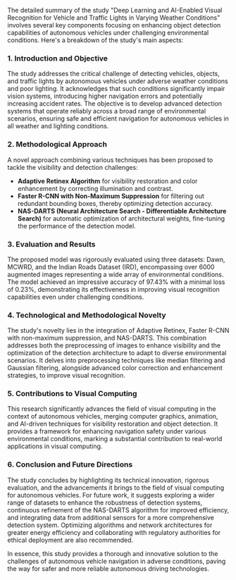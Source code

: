 The detailed summary of the study "Deep Learning and AI-Enabled Visual Recognition for Vehicle and Traffic Lights in Varying Weather Conditions" involves several key components focusing on enhancing object detection capabilities of autonomous vehicles under challenging environmental conditions. Here's a breakdown of the study's main aspects:

### 1. Introduction and Objective
The study addresses the critical challenge of detecting vehicles, objects, and traffic lights by autonomous vehicles under adverse weather conditions and poor lighting. It acknowledges that such conditions significantly impair vision systems, introducing higher navigation errors and potentially increasing accident rates. The objective is to develop advanced detection systems that operate reliably across a broad range of environmental scenarios, ensuring safe and efficient navigation for autonomous vehicles in all weather and lighting conditions.

### 2. Methodological Approach
A novel approach combining various techniques has been proposed to tackle the visibility and detection challenges:
- **Adaptive Retinex Algorithm** for visibility restoration and color enhancement by correcting illumination and contrast.
- **Faster R-CNN with Non-Maximum Suppression** for filtering out redundant bounding boxes, thereby optimizing detection accuracy.
- **NAS-DARTS (Neural Architecture Search - Differentiable Architecture Search)** for automatic optimization of architectural weights, fine-tuning the performance of the detection model.

### 3. Evaluation and Results
The proposed model was rigorously evaluated using three datasets: Dawn, MCWRD, and the Indian Roads Dataset (IRD), encompassing over 6000 augmented images representing a wide array of environmental conditions. The model achieved an impressive accuracy of 97.43% with a minimal loss of 0.23%, demonstrating its effectiveness in improving visual recognition capabilities even under challenging conditions.

### 4. Technological and Methodological Novelty
The study's novelty lies in the integration of Adaptive Retinex, Faster R-CNN with non-maximum suppression, and NAS-DARTS. This combination addresses both the preprocessing of images to enhance visibility and the optimization of the detection architecture to adapt to diverse environmental scenarios. It delves into preprocessing techniques like median filtering and Gaussian filtering, alongside advanced color correction and enhancement strategies, to improve visual recognition.

### 5. Contributions to Visual Computing
This research significantly advances the field of visual computing in the context of autonomous vehicles, merging computer graphics, animation, and AI-driven techniques for visibility restoration and object detection. It provides a framework for enhancing navigation safety under various environmental conditions, marking a substantial contribution to real-world applications in visual computing.

### 6. Conclusion and Future Directions
The study concludes by highlighting its technical innovation, rigorous evaluation, and the advancements it brings to the field of visual computing for autonomous vehicles. For future work, it suggests exploring a wider range of datasets to enhance the robustness of detection systems, continuous refinement of the NAS-DARTS algorithm for improved efficiency, and integrating data from additional sensors for a more comprehensive detection system. Optimizing algorithms and network architectures for greater energy efficiency and collaborating with regulatory authorities for ethical deployment are also recommended.

In essence, this study provides a thorough and innovative solution to the challenges of autonomous vehicle navigation in adverse conditions, paving the way for safer and more reliable autonomous driving technologies.
